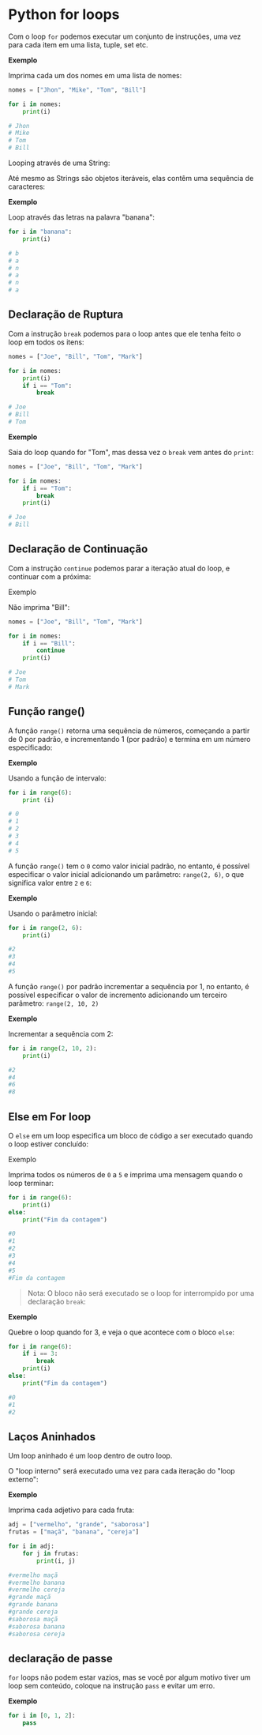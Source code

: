 # Python for loops



Com o loop `for` podemos executar um conjunto de instruções, uma vez para cada item em uma lista, tuple, set etc.

**Exemplo**

Imprima cada um dos nomes em uma lista de nomes:

```python
nomes = ["Jhon", "Mike", "Tom", "Bill"]

for i in nomes:
    print(i)

# Jhon 
# Mike 
# Tom 
# Bill    
```

Looping através de uma String:

Até mesmo as Strings são objetos iteráveis, elas contêm uma sequência de caracteres:

**Exemplo**

Loop através das letras na palavra "banana":

```python
for i in "banana":
    print(i)

# b 
# a 
# n 
# a 
# n
# a    
```

##  Declaração de Ruptura

Com a instrução `break` podemos para o loop antes que ele tenha feito o loop em todos os itens:

```python
nomes = ["Joe", "Bill", "Tom", "Mark"]

for i in nomes:
    print(i)
    if i == "Tom":
        break

# Joe 
# Bill
# Tom    
```

**Exemplo**

Saia do loop quando for "Tom", mas dessa vez  o `break` vem antes do `print`:

```python
nomes = ["Joe", "Bill", "Tom", "Mark"]

for i in nomes:
    if i == "Tom":
        break
    print(i)

# Joe 
# Bill
```

## Declaração de Continuação

Com a instrução `continue` podemos parar a iteração atual do loop, e continuar com a próxima:

Exemplo

Não imprima "Bill":

```python
nomes = ["Joe", "Bill", "Tom", "Mark"]

for i in nomes:
    if i == "Bill":
        continue
    print(i)

# Joe
# Tom
# Mark
```

## Função range()

A função `range()` retorna uma sequência de números, começando a partir de 0 por padrão, e incrementando 1 (por padrão) e termina em um número especificado:

**Exemplo**

Usando a função de intervalo:

```python
for i in range(6):
    print (i)

# 0 
# 1
# 2
# 3
# 4
# 5
```

A função `range()` tem o `0` como valor inicial padrão, no entanto, é possível especificar o valor inicial adicionando um parâmetro: `range(2, 6)`, o que significa valor entre `2` e `6`:

**Exemplo**

Usando  o parâmetro inicial:

```python
for i in range(2, 6):
    print(i)

#2
#3
#4
#5    
```

A função `range()` por padrão incrementar a sequência por 1, no entanto, é possível especificar o valor de incremento adicionando um terceiro parâmetro: `range(2, 10, 2)`

**Exemplo**

Incrementar a sequência com 2:

```python
for i in range(2, 10, 2):
    print(i)

#2
#4
#6
#8
```

## Else em For loop

O `else` em um loop especifica um bloco de código a ser executado quando o loop estiver concluído:

Exemplo

Imprima todos os números de `0` a `5` e imprima uma mensagem quando o loop terminar:

```python
for i in range(6):
    print(i)
else:
    print("Fim da contagem")    

#0
#1
#2
#3
#4
#5
#Fim da contagem    
```

> Nota: O bloco não será executado se o loop for interrompido por uma declaração `break`:

**Exemplo**

Quebre o loop quando for 3, e veja  o que acontece com o bloco `else`:

```python
for i in range(6):
    if i == 3:
        break
    print(i)
else:
    print("Fim da contagem")    

#0
#1
#2    
```

## Laços Aninhados

Um loop aninhado é um loop dentro de  outro loop.

O "loop interno" será executado uma vez para cada iteração do "loop externo":

**Exemplo**

Imprima cada adjetivo para cada fruta:

```python
adj = ["vermelho", "grande", "saborosa"]
frutas = ["maçã", "banana", "cereja"]

for i in adj:
    for j in frutas:
        print(i, j)

#vermelho maçã
#vermelho banana
#vermelho cereja
#grande maçã
#grande banana
#grande cereja
#saborosa maçã
#saborosa banana
#saborosa cereja
```

## declaração de passe

`for` loops não podem estar vazios, mas se você por algum motivo tiver um loop sem conteúdo, coloque na instrução `pass` e evitar um erro.

**Exemplo**

```python
for i in [0, 1, 2]:
    pass
```

